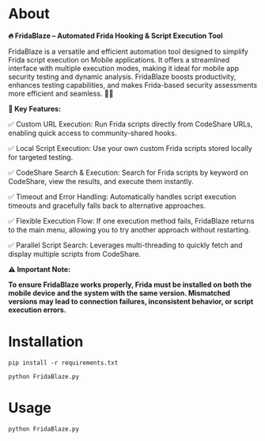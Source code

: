 # About
**🔥 FridaBlaze – Automated Frida Hooking & Script Execution Tool**

FridaBlaze is a versatile and efficient automation tool designed to simplify Frida script execution on Mobile applications. It offers a streamlined interface with multiple execution modes, making it ideal for mobile app security testing and dynamic analysis. FridaBlaze boosts productivity, enhances testing capabilities, and makes Frida-based security assessments more efficient and seamless. 🚀🔥

**🚀 Key Features:**

✅ Custom URL Execution: Run Frida scripts directly from CodeShare URLs, enabling quick access to community-shared hooks.

✅ Local Script Execution: Use your own custom Frida scripts stored locally for targeted testing.

✅ CodeShare Search & Execution: Search for Frida scripts by keyword on CodeShare, view the results, and execute them instantly.

✅ Timeout and Error Handling: Automatically handles script execution timeouts and gracefully falls back to alternative approaches.

✅ Flexible Execution Flow: If one execution method fails, FridaBlaze returns to the main menu, allowing you to try another approach without restarting.

✅ Parallel Script Search: Leverages multi-threading to quickly fetch and display multiple scripts from CodeShare.


**⚠️ Important Note:**

**To ensure FridaBlaze works properly, Frida must be installed on both the mobile device and the system with the same version. Mismatched versions may lead to connection failures, inconsistent behavior, or script execution errors.**




# Installation
``` 
pip install -r requirements.txt
```
```
python FridaBlaze.py
```

# Usage
```
python FridaBlaze.py
```



